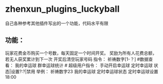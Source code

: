 # zhenxun_plugins_luckyball
自己各种参考其他插件写出的一个功能，代码水平有限
## 功能：    
玩家花费金币购买一个号数，每天固定一个时间开奖。
奖励为所有人花费总额，若无人获奖累计到下一次
开奖后清空玩家号码
    指令：
        祈祷数字[1-？]
        #数据查看：
            我的幸运球
            群幸运球统计
        # 超级用户指令：
            手动开启幸运球
            定时幸运球 状态|设置?:?|禁用
    举例：
        祈祷数字23
        我的幸运球
        定时幸运球状态
        定时幸运球设置18:00
